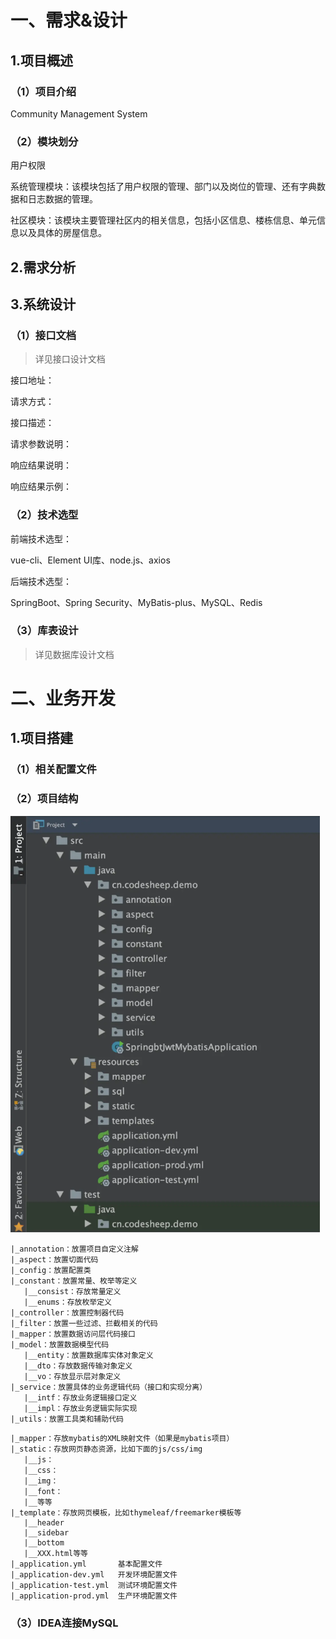 # 一、需求&设计

## 1.项目概述

### （1）项目介绍

Community Management System

### （2）模块划分

用户权限

系统管理模块：该模块包括了用户权限的管理、部门以及岗位的管理、还有字典数据和日志数据的管理。

社区模块：该模块主要管理社区内的相关信息，包括小区信息、楼栋信息、单元信息以及具体的房屋信息。

## 2.需求分析

## 3.系统设计

### （1）接口文档

> 详见接口设计文档

接口地址：

请求方式：

接口描述：

请求参数说明：

响应结果说明：

响应结果示例：

### （2）技术选型

前端技术选型：

vue-cli、Element UI库、node.js、axios

后端技术选型：

SpringBoot、Spring Security、MyBatis-plus、MySQL、Redis

### （3）库表设计

> 详见数据库设计文档

# 二、业务开发

## 1.项目搭建

### （1）相关配置文件

### （2）项目结构

<img src="./assets/image-20240716211434821.png" alt="image-20240716211434821" style="zoom:67%;" />

```
|_annotation：放置项目自定义注解
|_aspect：放置切面代码
|_config：放置配置类
|_constant：放置常量、枚举等定义
   |__consist：存放常量定义
   |__enums：存放枚举定义
|_controller：放置控制器代码
|_filter：放置一些过滤、拦截相关的代码
|_mapper：放置数据访问层代码接口
|_model：放置数据模型代码
   |__entity：放置数据库实体对象定义
   |__dto：存放数据传输对象定义
   |__vo：存放显示层对象定义
|_service：放置具体的业务逻辑代码（接口和实现分离）
   |__intf：存放业务逻辑接口定义
   |__impl：存放业务逻辑实际实现
|_utils：放置工具类和辅助代码
```

```
|_mapper：存放mybatis的XML映射文件（如果是mybatis项目）
|_static：存放网页静态资源，比如下面的js/css/img
   |__js：
   |__css：
   |__img：
   |__font：
   |__等等
|_template：存放网页模板，比如thymeleaf/freemarker模板等
   |__header
   |__sidebar
   |__bottom
   |__XXX.html等等
|_application.yml       基本配置文件
|_application-dev.yml   开发环境配置文件
|_application-test.yml  测试环境配置文件
|_application-prod.yml  生产环境配置文件
```

### （3）IDEA连接MySQL















































